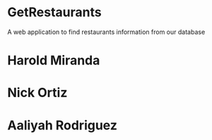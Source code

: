 # GetRestaurants

A web application to find restaurants information from our database

# Harold Miranda

# Nick Ortiz

# Aaliyah Rodriguez
